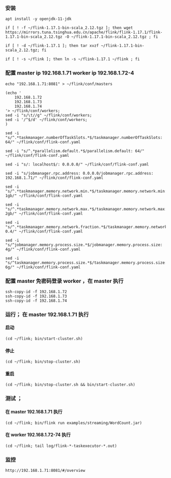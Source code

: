 

### 安装

	apt install -y openjdk-11-jdk

	if [ ! -f ~/flink-1.17.1-bin-scala_2.12.tgz ]; then wget https://mirrors.tuna.tsinghua.edu.cn/apache/flink/flink-1.17.1/flink-1.17.1-bin-scala_2.12.tgz -O ~/flink-1.17.1-bin-scala_2.12.tgz ; fi

	if [ ! -d ~/flink-1.17.1 ]; then tar xvzf ~/flink-1.17.1-bin-scala_2.12.tgz; fi

	if [ ! -s ~/flink ]; then ln -s ~/flink-1.17.1 ~/flink ; fi


### 配置 master ip 192.168.1.71 worker ip 192.168.1.72-4

	echo "192.168.1.71:8081" > ~/flink/conf/masters

	(echo '
		192.168.1.72
		192.168.1.73
		192.168.1.74
	'> ~/flink/conf/workers;
	sed -i "s/\t//g" ~/flink/conf/workers;
	sed -i '/^$/d' ~/flink/conf/workers;
	)

	sed -i "s/^.*taskmanager.numberOfTaskSlots.*$/taskmanager.numberOfTaskSlots: 64/" ~/flink/conf/flink-conf.yaml

	sed -i "s/^.*parallelism.default.*$/parallelism.default: 64/" ~/flink/conf/flink-conf.yaml

	sed -i "s/: localhost$/: 0.0.0.0/" ~/flink/conf/flink-conf.yaml

	sed -i "s/jobmanager.rpc.address: 0.0.0.0/jobmanager.rpc.address: 192.168.1.71/" ~/flink/conf/flink-conf.yaml

	sed -i "s/^.*taskmanager.memory.network.min.*$/taskmanager.memory.network.min: 1gb/" ~/flink/conf/flink-conf.yaml

	sed -i "s/^.*taskmanager.memory.network.max.*$/taskmanager.memory.network.max: 2gb/" ~/flink/conf/flink-conf.yaml

	sed -i "s/^.*taskmanager.memory.network.fraction.*$/taskmanager.memory.network.fraction: 0.4/" ~/flink/conf/flink-conf.yaml

	sed -i "s/^jobmanager.memory.process.size.*$/jobmanager.memory.process.size: 4g/" ~/flink/conf/flink-conf.yaml

	sed -i "s/^taskmanager.memory.process.size.*$/taskmanager.memory.process.size: 6g/" ~/flink/conf/flink-conf.yaml


### 配置 master 免密码登录 worker ，在 master 执行

	ssh-copy-id -f 192.168.1.72
	ssh-copy-id -f 192.168.1.73
	ssh-copy-id -f 192.168.1.74


### 运行； 在 master 192.168.1.71 执行

#### 启动

	(cd ~/flink; bin/start-cluster.sh)

#### 停止

	(cd ~/flink; bin/stop-cluster.sh)

#### 重启

	(cd ~/flink; bin/stop-cluster.sh && bin/start-cluster.sh)


### 测试 ； 

#### 在 master 192.168.1.71 执行

	(cd ~/flink; bin/flink run examples/streaming/WordCount.jar)

#### 在 worker 192.168.1.72-74 执行

	(cd ~/flink; tail log/flink-*-taskexecutor-*.out)
	

### 监控

	http://192.168.1.71:8081/#/overview
	

